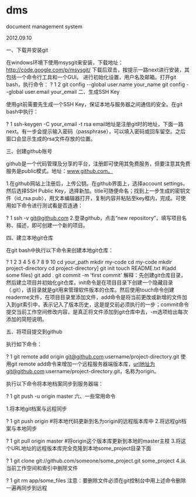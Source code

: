 dms
===

document management system

2012.09.10

一、下载并安装git

在windows环境下使用msysgit来安装，下载地址：http://code.google.com/p/msysgit/
下载后双击，按提示一路next进行安装，其包括一个命令行工具和一个GUI。
进行初始化设置，用户名及邮箱。打开git bash，执行命令：
?
1
2
git config --global user.name your_name
git config --global user.email your_email
二、生成SSH Key

使用git前需要先生成一个SSH Key，保证本地与服务器之间通信的安全。在git bash中执行：

?
1
ssh-keygen -C your_email -t rsa
email地址是注册git时的地址，下面一路next。有一步会提示输入密码（passphrase），可以填入密码或回车留空。之后窗口会显示生成的rsa文件存放的位置。

三、创建github账号

github是一个代码管理及分享的平台，注册即可使用其免费服务，但要注意其免费服务是public模式。地址：www.github.com。

1.在github网站上注册后，上传公钥。在github界面上，选择account settings，然后选择SSH Public Key，选择新加。title可随便命名；找到上一步生成的密钥文件（id_rsa.pub），用文本编辑器打开，复制内容并粘贴至key框内，完成。可使用如下命令进行测试看是否连通：

?
1
ssh -v git@github.com
2.登录github，点击“new repository”，填写项目名称、描述，即可创建一个新的项目。

四、建立本地git仓库

在git bash中执行以下命令来创建本地git仓库：

?
1
2
3
4
5
6
7
8
9
10
cd your_path
mkdir my-code
cd my-code
mkdir project-directory
cd project-directory]
git init
touch README.txt
#(add some files)
git add .
git commit -m 'first commit'
解释：先创建git仓库目录，然后建立项目并初始化git仓库，init命令是在项目目录下创建一个隐藏目录（.git），该目录就是git用来管理软件版本的仓库。然后使用touch命令创建readerme文件，在项目目录里添加文件，add命令是将当前更改或新增的文件加入到git索引中，表示记入了版本历史，这是提交前必须执行的一步；commit命令提交当前工作空间修改内容，是真正将文件添加到git仓库中去，-m选项给出每次添加的简短说明。

五、将项目提交到github

执行如下命令：

?
1
git remote add origin git@github.com:username/project-directory.git
使用git remote add命令来增加一个远程服务器端版本库，url地址为git@github.com:username/project-directory.git，名称为origin。

执行以下命令将本地档案同步到服务器端：

?
1
git push -u origin master
六、一些常用命令

1.将本地git档案与远程同步

?
1
git push origin #将本地代码更新到名为origin的远程版本库中
2.将远程git档案与本地同步

?
1
git pull origin master #将origin这个版本库更新到本地的master主枝
3.将这个URL地址的远程版本库完全克隆到本地some_project目录下面

?
1
git clone git://github.com/someone/some_project.git some_project
4.从当前工作空间和索引中删除文件

?
1
git rm app/some_files
注意：要删除文件必须在git控制台中用上述命令删除一遍再同步到远程